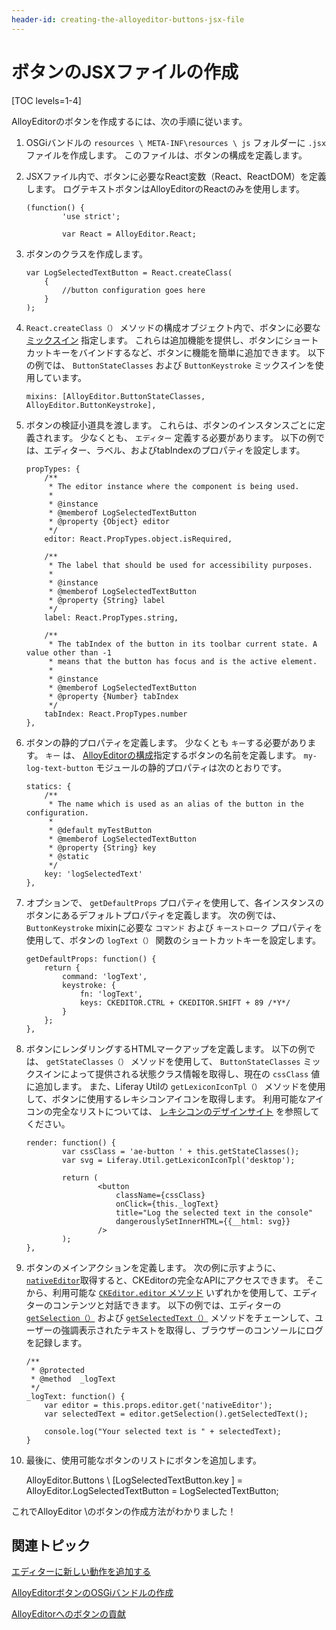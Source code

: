 ```yaml
---
header-id: creating-the-alloyeditor-buttons-jsx-file
---
```


# ボタンのJSXファイルの作成

[TOC levels=1-4]

AlloyEditorのボタンを作成するには、次の手順に従います。

1.  OSGiバンドルの `resources \ META-INF\resources \ js` フォルダーに `.jsx` ファイルを作成します。 このファイルは、ボタンの構成を定義します。

2.  JSXファイル内で、ボタンに必要なReact変数（React、ReactDOM）を定義します。 ログテキストボタンはAlloyEditorのReactのみを使用します。
   
        (function() {
                'use strict';
       
                var React = AlloyEditor.React;

3.  ボタンのクラスを作成します。
   
        var LogSelectedTextButton = React.createClass(
            {
                //button configuration goes here
            }
        );

4.  `React.createClass（）` メソッドの構成オブジェクト内で、ボタンに必要な [ミックスイン](/docs/7-1/reference/-/knowledge_base/r/alloyeditor-button-reference-guide#mixins) 指定します。 これらは追加機能を提供し、ボタンにショートカットキーをバインドするなど、ボタンに機能を簡単に追加できます。 以下の例では、 `ButtonStateClasses` および `ButtonKeystroke` ミックスインを使用しています。
   
        mixins: [AlloyEditor.ButtonStateClasses, AlloyEditor.ButtonKeystroke],

5.  ボタンの検証小道具を渡します。 これらは、ボタンのインスタンスごとに定義されます。 少なくとも、 `エディター` 定義する必要があります。 以下の例では、エディター、ラベル、およびtabIndexのプロパティを設定します。
   
        propTypes: {
            /**
             * The editor instance where the component is being used.
             * 
             * @instance
             * @memberof LogSelectedTextButton
             * @property {Object} editor
             */
            editor: React.PropTypes.object.isRequired,
       
            /**
             * The label that should be used for accessibility purposes.
             * 
             * @instance
             * @memberof LogSelectedTextButton
             * @property {String} label
             */
            label: React.PropTypes.string,
       
            /**
             * The tabIndex of the button in its toolbar current state. A value other than -1
             * means that the button has focus and is the active element.
             * 
             * @instance
             * @memberof LogSelectedTextButton
             * @property {Number} tabIndex
             */
            tabIndex: React.PropTypes.number
        },

6.  ボタンの静的プロパティを定義します。 少なくとも `キー`する必要があります。 `キー` は、 [AlloyEditorの構成](/docs/7-1/tutorials/-/knowledge_base/t/adding-buttons-to-alloyeditor-toolbars)指定するボタンの名前を定義します。 `my-log-text-button` モジュールの静的プロパティは次のとおりです。
   
        statics: {
            /**
             * The name which is used as an alias of the button in the configuration.
             * 
             * @default myTestButton
             * @memberof LogSelectedTextButton
             * @property {String} key
             * @static
             */
            key: 'logSelectedText'
        },

7.  オプションで、 `getDefaultProps` プロパティを使用して、各インスタンスのボタンにあるデフォルトプロパティを定義します。 次の例では、 `ButtonKeystroke` mixinに必要な `コマンド` および `キーストローク` プロパティを使用して、ボタンの `logText（）` 関数のショートカットキーを設定します。
   
        getDefaultProps: function() {
            return {
                command: 'logText',
                keystroke: {
                    fn: 'logText',
                    keys: CKEDITOR.CTRL + CKEDITOR.SHIFT + 89 /*Y*/
                }
            };
        },

8.  ボタンにレンダリングするHTMLマークアップを定義します。 以下の例では、 `getStateClasses（）` メソッドを使用して、 `ButtonStateClasses` ミックスインによって提供される状態クラス情報を取得し、現在の `cssClass` 値に追加します。 また、Liferay Utilの `getLexiconIconTpl（）` メソッドを使用して、ボタンに使用するレキシコンアイコンを取得します。 利用可能なアイコンの完全なリストについては、 [レキシコンのデザインサイト](https://lexicondesign.io/docs/patterns/icons.html#liferay-icon-library) を参照してください。
   
        render: function() {
                var cssClass = 'ae-button ' + this.getStateClasses();
                var svg = Liferay.Util.getLexiconIconTpl('desktop');
       
                return (
                        <button
                            className={cssClass}
                            onClick={this._logText}
                            title="Log the selected text in the console"
                            dangerouslySetInnerHTML={{__html: svg}}
                        />
                );
        },

9.  ボタンのメインアクションを定義します。 次の例に示すように、 [`nativeEditor`](https://alloyeditor.com/api/1.5.0/Core.html#nativeEditor)取得すると、CKEditorの完全なAPIにアクセスできます。 そこから、利用可能な [`CKEditor.editor` メソッド](https://ckeditor.com/docs/ckeditor4/latest/api/CKEDITOR_editor.html#methods) いずれかを使用して、エディターのコンテンツと対話できます。 以下の例では、エディターの [`getSelection（）`](https://ckeditor.com/docs/ckeditor4/latest/api/CKEDITOR_editor.html#method-getSelection) および [`getSelectedText（）`](https://ckeditor.com/docs/ckeditor4/latest/api/CKEDITOR_dom_selection.html#method-getSelectedText) メソッドをチェーンして、ユーザーの強調表示されたテキストを取得し、ブラウザーのコンソールにログを記録します。
   
        /**
         * @protected
         * @method  _logText
         */
        _logText: function() {
            var editor = this.props.editor.get('nativeEditor');
            var selectedText = editor.getSelection().getSelectedText();
       
            console.log("Your selected text is " + selectedText);
        }

10. 最後に、使用可能なボタンのリストにボタンを追加します。

    AlloyEditor.Buttons \ [LogSelectedTextButton.key \] = AlloyEditor.LogSelectedTextButton = LogSelectedTextButton;

これでAlloyEditor \のボタンの作成方法がわかりました！

## 関連トピック

[エディターに新しい動作を追加する](/docs/7-1/tutorials/-/knowledge_base/t/adding-new-behavior-to-an-editor)

[AlloyEditorボタンのOSGiバンドルの作成](/docs/7-1/tutorials/-/knowledge_base/t/creating-the-alloyeditor-buttons-osgi-bundle)

[AlloyEditorへのボタンの貢献](/docs/7-1/tutorials/-/knowledge_base/t/contributing-the-button-to-alloyeditor)
